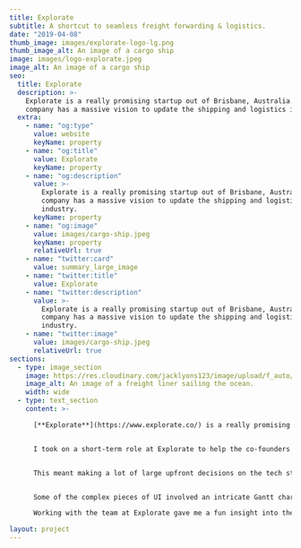 ```yaml
---
title: Explorate
subtitle: A shortcut to seamless freight forwarding & logistics.
date: "2019-04-08"
thumb_image: images/explorate-logo-lg.png
thumb_image_alt: An image of a cargo ship
image: images/logo-explorate.jpeg
image_alt: An image of a cargo ship
seo:
  title: Explorate
  description: >-
    Explorate is a really promising startup out of Brisbane, Australia. The
    company has a massive vision to update the shipping and logistics industry.
  extra:
    - name: "og:type"
      value: website
      keyName: property
    - name: "og:title"
      value: Explorate
      keyName: property
    - name: "og:description"
      value: >-
        Explorate is a really promising startup out of Brisbane, Australia. The
        company has a massive vision to update the shipping and logistics
        industry.
      keyName: property
    - name: "og:image"
      value: images/cargo-ship.jpeg
      keyName: property
      relativeUrl: true
    - name: "twitter:card"
      value: summary_large_image
    - name: "twitter:title"
      value: Explorate
    - name: "twitter:description"
      value: >-
        Explorate is a really promising startup out of Brisbane, Australia. The
        company has a massive vision to update the shipping and logistics
        industry.
    - name: "twitter:image"
      value: images/cargo-ship.jpeg
      relativeUrl: true
sections:
  - type: image_section
    image: https://res.cloudinary.com/jacklyons123/image/upload/f_auto/v1704533705/326703015_891077012037879_7360157705966881296_n.jpg.jpg
    image_alt: An image of a freight liner sailing the ocean.
    width: wide
  - type: text_section
    content: >-

      [**Explorate**](https://www.explorate.co/) is a really promising startup out of Brisbane, Australia. The company has a massive vision to update the shipping and logistics industry. The team are passionate about changing the worlds interaction with freight. They plan make it easy to simply book and track a shipping container from start to finish.


      I took on a short-term role at Explorate to help the co-founders build out their application front end using Vue.js. As the sole front end developer at the time, my role was to develop the admin panel, booking system and user profiles from scratch.


      This meant making a lot of large upfront decisions on the tech stack, which subsequently lead me to choosing Vue.js for the front end and Node.js for back end. Asynchronous state management was made possible with Vuex using named modules. I also provided  guidance for the development their internal API for more efficient requests and data flow.


      Some of the complex pieces of UI involved an intricate Gantt chart system. The chart visualizes all the available freight carriers for a particular journey. It can be filtered by carrier, date, price and transit time. Below you can see a screenshot of the chart in action.

      Working with the team at Explorate gave me a fun insight into the world of logistics and now it makes total sense why this solution is so sorely needed. I truly do wish the team at Explorate all the best for the future.

layout: project
---
```



